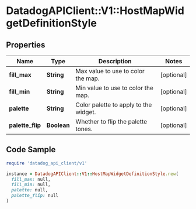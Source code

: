 # DatadogAPIClient::V1::HostMapWidgetDefinitionStyle

## Properties

| Name | Type | Description | Notes |
| ---- | ---- | ----------- | ----- |
| **fill_max** | **String** | Max value to use to color the map. | [optional] |
| **fill_min** | **String** | Min value to use to color the map. | [optional] |
| **palette** | **String** | Color palette to apply to the widget. | [optional] |
| **palette_flip** | **Boolean** | Whether to flip the palette tones. | [optional] |

## Code Sample

```ruby
require 'datadog_api_client/v1'

instance = DatadogAPIClient::V1::HostMapWidgetDefinitionStyle.new(
  fill_max: null,
  fill_min: null,
  palette: null,
  palette_flip: null
)
```

